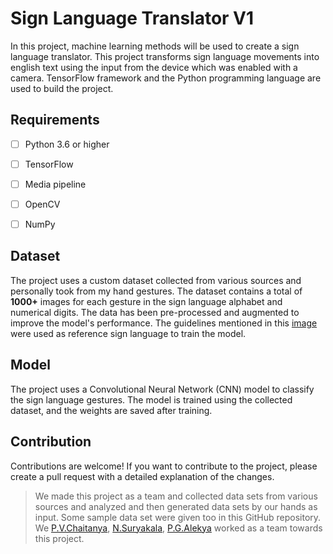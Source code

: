 # Sign Language Translator V1
In this project, machine learning methods will be used to create a sign language translator. This project transforms sign language movements into english text using the input from the device which was enabled with a camera. TensorFlow framework and the Python programming language are used to build the project. 

## Requirements
- [ ] Python 3.6 or higher
- [ ] TensorFlow
- [ ] Media pipeline
- [ ] OpenCV
- [ ] NumPy


## Dataset
The project uses a custom dataset collected from various sources and personally took from my hand gestures. The dataset contains a total of **1000+** images for each gesture in the sign language alphabet and numerical digits. The data has been pre-processed and augmented to improve the model's performance. The guidelines mentioned in this [image](https://drive.google.com/file/d/1GNe96f-HU6AiwAhRudMFzeC1Fnyrh5aW/view?usp=sharing) were used as reference sign language to train the model.



## Model
The project uses a Convolutional Neural Network (CNN) model to classify the sign language gestures. The model is trained using the collected dataset, and the weights are saved after training.


## Contribution
Contributions are welcome! If you want to contribute to the project, please create a pull request with a detailed explanation of the changes.

> We made this project as a team and collected data sets from various sources and analyzed and then generated data sets by our hands as input. Some sample data set were given too in this GitHub repository. We [P.V.Chaitanya](https://github.com/pvchaitanya8), [N.Suryakala](https://github.com/suryakala-1a), [P.G.Alekya](https://github.com/Gowri2003Alekya) worked as a team towards this project.

